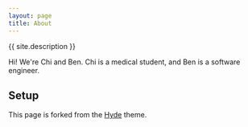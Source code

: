 ```yaml
---
layout: page
title: About
---
```


<p class="message">{{ site.description }}</p>

Hi! We're Chi and Ben. Chi is a medical student, and Ben is a software engineer.

## Setup

This page is forked from the [Hyde](https://github.com/poole/hyde) theme.
